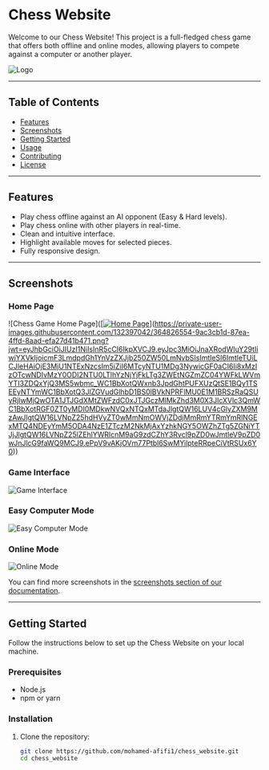 # Chess Website

Welcome to our Chess Website! This project is a full-fledged chess game that offers both offline and online modes, allowing players to compete against a computer or another player.

![Logo](https://path-to-your-logo.png)

---

## Table of Contents
- [Features](#features)
- [Screenshots](#screenshots)
- [Getting Started](#getting-started)
- [Usage](#usage)
- [Contributing](#contributing)
- [License](#license)

---

## Features
- Play chess offline against an AI opponent (Easy & Hard levels).
- Play chess online with other players in real-time.
- Clean and intuitive interface.
- Highlight available moves for selected pieces.
- Fully responsive design.

---

## Screenshots

### Home Page
![Chess Game Home Page]([[![Home Page](https://path-to-your-image1.png)](https://github.com/mohamed-afifi1/Chess_website/issues/2#issue-2508011294)](https://private-user-images.githubusercontent.com/132397042/364826554-9ac3cb1d-87ea-4ffd-8aad-efa27d41b471.png?jwt=eyJhbGciOiJIUzI1NiIsInR5cCI6IkpXVCJ9.eyJpc3MiOiJnaXRodWIuY29tIiwiYXVkIjoicmF3LmdpdGh1YnVzZXJjb250ZW50LmNvbSIsImtleSI6ImtleTUiLCJleHAiOjE3MjU1NTExNzcsIm5iZiI6MTcyNTU1MDg3NywicGF0aCI6Ii8xMzIzOTcwNDIvMzY0ODI2NTU0LTlhYzNjYjFkLTg3ZWEtNGZmZC04YWFkLWVmYTI3ZDQxYjQ3MS5wbmc_WC1BbXotQWxnb3JpdGhtPUFXUzQtSE1BQy1TSEEyNTYmWC1BbXotQ3JlZGVudGlhbD1BS0lBVkNPRFlMU0E1M1BRSzRaQSUyRjIwMjQwOTA1JTJGdXMtZWFzdC0xJTJGczMlMkZhd3M0X3JlcXVlc3QmWC1BbXotRGF0ZT0yMDI0MDkwNVQxNTQxMTdaJlgtQW16LUV4cGlyZXM9MzAwJlgtQW16LVNpZ25hdHVyZT0wMmNmOWVjZDdjMmRmYTRmYmRlNGExMTQ4NDEyYmM5ODA4NzE1ZTczM2NkMjAxYzhkNGY5OWZhZTg5ZGNiYTJjJlgtQW16LVNpZ25lZEhlYWRlcnM9aG9zdCZhY3Rvcl9pZD0wJmtleV9pZD0wJnJlcG9faWQ9MCJ9.ePpV9vAKjOVm77Ptbl6SwMYilpteRRpeCiVtRSUx6Y0))



### Game Interface
![Game Interface](https://path-to-your-image2.png)

### Easy Computer Mode
![Easy Computer Mode](https://path-to-your-image3.png)

### Online Mode
![Online Mode](https://path-to-your-image4.png)

You can find more screenshots in the [screenshots section of our documentation](https://docs.google.com/document/d/1aKS39Kljq7YvGO3C8-oclOojDwXzBbrEXvk_5UO4DHs/edit).

---

## Getting Started

Follow the instructions below to set up the Chess Website on your local machine.

### Prerequisites
- Node.js
- npm or yarn

### Installation
1. Clone the repository:
   ```bash
   git clone https://github.com/mohamed-afifi1/chess_website.git
   cd chess_website

